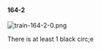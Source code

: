 #### 164-2
![train-164-2-0.png](https://github.com/lil-lab/nlvr/raw/master/nlvr/train/images/60/train-164-2-0.png "train-164-2-0.png")

There is at least 1 black circ;e